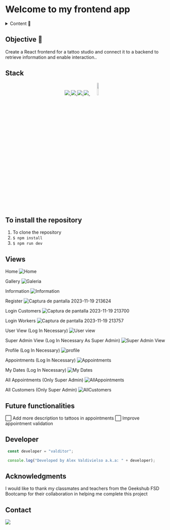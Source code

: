 # Welcome to my frontend app  

<details>
  <summary>Content 📝</summary>
  <ol>
    <li><a href="#objective-🎯">Objective</a></li>
    <li><a href="#stack">Stack</a></li>
    <li><a href="#to-install-the-repository">Installation</a></li>
    <li><a href="#views">Views</a></li>
    <li><a href="#future-functionalities">Future functionalities</a></li>
    <li><a href="#developer">Developer</a></li>
    <li><a href="#acknowledgments">Acknowledgments</a></li>
    <li><a href="#contact">Contact</a></li>
  </ol>
</details>

## Objective 🎯
Create a React frontend for a tattoo studio and connect it to a backend to retrieve information and enable interaction..    

## Stack
<div align="center">
<a href="https://www.reactjs.com/">
    <img src= "https://img.shields.io/badge/React-20232A?style=for-the-badge&logo=react&logoColor=61DAFB"/>
</a>
<a href="https://developer.mozilla.org/es/docs/Web/JavaScript">
    <img src= "https://img.shields.io/badge/javascipt-EFD81D?style=for-the-badge&logo=javascript&logoColor=black"/>
</a>
<a href="https://nodejs.org/es/">
    <img src= "https://img.shields.io/badge/node.js-026E00?style=for-the-badge&logo=node.js&logoColor=white"/>
</a>
<a href="https://www.expressjs.com/">
    <img src= "https://img.shields.io/badge/Express.js-404D59?style=for-the-badge"/>
</a>
<a href="https://git-scm.com/">
    <img width="10%" src="https://www.vectorlogo.zone/logos/git-scm/git-scm-ar21.svg"/>
</a>
 </div>

## To install the repository
1. To clone the repository
2. ` $ npm install `
3. ``` $ npm run dev ```

## Views
Home
![Home](https://github.com/VALDITOR/Tattoo-Studio-Frontend/assets/139993876/cbaa900f-7c88-416b-b8bc-1cec3bef920a)

Gallery
![Galeria](https://github.com/VALDITOR/Tattoo-Studio-Frontend/assets/139993876/c69f1e05-500c-4d0d-aa72-456d3a82a770)

Information
![Information](https://github.com/VALDITOR/Tattoo-Studio-Frontend/assets/139993876/9caf8380-8956-4e98-8d9f-7e1621318980)

Register
![Captura de pantalla 2023-11-19 213624](https://github.com/VALDITOR/Tattoo-Studio-Frontend/assets/139993876/a4cfbf16-9f4f-442a-8631-6011cbcc010c)

Login Customers
![Captura de pantalla 2023-11-19 213700](https://github.com/VALDITOR/Tattoo-Studio-Frontend/assets/139993876/6c66f833-df46-4866-8d5b-ab745417069c)

Login Workers
![Captura de pantalla 2023-11-19 213757](https://github.com/VALDITOR/Tattoo-Studio-Frontend/assets/139993876/881cdfc5-51f6-484b-a328-6ce3089f0b3a)

User View (Log In Necessary)
![User view](https://github.com/VALDITOR/Tattoo-Studio-Frontend/assets/139993876/a0869b2d-8d10-4e2e-8922-9bd187b85d44)

Super Admin View (Log In Necessary As Super Admin)
![Super Admin View](https://github.com/VALDITOR/Tattoo-Studio-Frontend/assets/139993876/d5586455-b3ba-421c-869f-dba12a2ecbf5)

Profile (Log In Necessary)
![profile](https://github.com/VALDITOR/Tattoo-Studio-Frontend/assets/139993876/4604dd78-aac9-44b8-8a59-9e5a9d18812e)

Appointments (Log In Necessary)
![Appointments](https://github.com/VALDITOR/Tattoo-Studio-Frontend/assets/139993876/aea2f064-4d1c-4e4a-8340-dd0694f5f851)

My Dates (Log In Necessary)
![My Dates ](https://github.com/VALDITOR/Tattoo-Studio-Frontend/assets/139993876/3cb218ea-37e4-48a8-b853-ca56cdaa06e8)

All Appointments (Only Super Admin)
![AllAppointments](https://github.com/VALDITOR/Tattoo-Studio-Frontend/assets/139993876/b4b63415-90de-4f78-b531-4f01de4a5861)

All Customers (Only Super Admin)
![AllCustomers](https://github.com/VALDITOR/Tattoo-Studio-Frontend/assets/139993876/ace33ad6-712e-4241-8352-741fc8797b41)

## Future functionalities
⬜ Add more description to tattoos in appointments
⬜ Improve appointment validation  

## Developer

``` js
 const developer = "valditor";

 console.log("Developed by Alex Valdivielso a.k.a: " + developer);
```  

## Acknowledgments

I would like to thank my classmates and teachers from the Geekshub FSD Bootcamp for their collaboration in helping me complete this project

## Contact
<a href="https://www.linkedin.com/in/alejandro-valdivielso-tortosa-9b2154273/" target="_blank"><img src="https://img.shields.io/badge/-LinkedIn-%230077B5?style=for-the-badge&logo=linkedin&logoColor=white" target="_blank"></a> 
</p>
